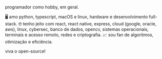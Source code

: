 programador como hobby, em geral.

🖥️ amo python, typescript, macOS e linux, hardware e desenvolvimento full-stack.
🤓 tenho jeito com react, react native, express, cloud (google, oracle, aws), linux, cybersec, banco de dados, opencv, sistemas operacionais, terminais e acesso remoto, redes e criptografia.
📈 sou fan de algoritmos, otimização e eficiência.

viva o open-source!
